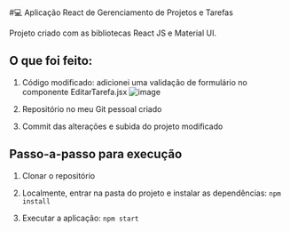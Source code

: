 
#💻 Aplicação React de Gerenciamento de Projetos e Tarefas

Projeto criado com as bibliotecas React JS e Material UI.

## O que foi feito:

1. Código modificado: adicionei uma validação de formulário no componente EditarTarefa.jsx
![image](https://github.com/user-attachments/assets/35762cbe-9843-4d0a-a538-851f3aebe7f0)

2. Repositório no meu Git pessoal criado

3. Commit das alterações e subida do projeto modificado

## Passo-a-passo para execução
1. Clonar o repositório
 
2. Localmente, entrar na pasta do projeto e instalar as dependências: `npm install`
 
3. Executar a aplicação: `npm start`
